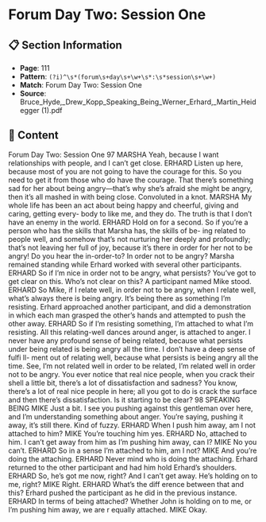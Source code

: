 # Forum Day Two: Session One

## 📋 Section Information

- **Page**: 111
- **Pattern**: `(?i)^\s*(forum\s+day\s+\w+\s*:\s*session\s+\w+)`
- **Match**: Forum Day Two: Session One
- **Source**: Bruce_Hyde,_Drew_Kopp_Speaking_Being_Werner_Erhard,_Martin_Heidegger (1).pdf

## 📄 Content

Forum Day Two: Session One
97
MARSHA
Yeah, because I want relationships with people, and I can’t get close.
ERHARD
Listen up here, because most of you are not going to have the courage for this. So you need
to get it from those who do have the courage. That there’s something sad for her about being
angry—that’s why she’s afraid she might be angry, then it’s all mashed in with being close.
Convoluted in a knot.
MARSHA
My whole life has been an act about being happy and cheerful, giving and caring, getting every-
body to like me, and they do. The truth is that I don’t have an enemy in the world.
ERHARD
Hold on for a second. So if you’re a person who has the skills that Marsha has, the skills of be-
ing related to people well, and somehow that’s not nurturing her deeply and profoundly; that’s
not leaving her full of joy, because it’s there in order for her not to be angry! Do you hear the
in-order-to? In order not to be angry?
Marsha remained standing while Erhard worked with several other participants.
ERHARD
So if I’m nice in order not to be angry, what persists? You’ve got to get clear on this. Who’s not
clear on this?
A participant named Mike stood.
ERHARD
So Mike, if I relate well, in order not to be angry, when I relate well, what’s always there is being
angry. It’s being there as something I’m resisting.
Erhard approached another participant, and did a demonstration in which each man grasped the
other’s hands and attempted to push the other away.
ERHARD
So if I’m resisting something, I’m attached to what I’m resisting. All this relating-well dances
around anger, is attached to anger. I never have any profound sense of being related, because
what persists under being related is being angry all the time. I don’t have a deep sense of fulfi ll-
ment out of relating well, because what persists is being angry all the time. See, I’m not related
well in order to be related, I’m related well in order not to be angry. You ever notice that real
nice people, when you crack their shell a little bit, there’s a lot of dissatisfaction and sadness?
You know, there’s a lot of real nice people in here; all you got to do is crack the surface and then
there’s dissatisfaction. Is it starting to be clear?
98
SPEAKING BEING
MIKE
Just a bit. I see you pushing against this gentleman over here, and I’m understanding something
about anger. You’re saying, pushing it away, it’s still there. Kind of fuzzy.
ERHARD
When I push him away, am I not attached to him?
MIKE
You’re touching him yes.
ERHARD
No, attached to him. I can’t get away from him as I’m pushing him away, can I?
MIKE
No you can’t.
ERHARD
So in a sense I’m attached to him, am I not?
MIKE
And you’re doing the attaching.
ERHARD
Never mind who is doing the attaching.
Erhard returned to the other participant and had him hold Erhard’s shoulders.
ERHARD
So, he’s got me now, right? And I can’t get away. He’s holding on to me, right?
MIKE
Right.
ERHARD
What’s the diff erence between that and this?
Erhard pushed the participant as he did in the previous instance.
ERHARD
In terms of being attached? Whether John is holding on to me, or I’m pushing him away, we are
r
equally attached.
MIKE
Okay.
